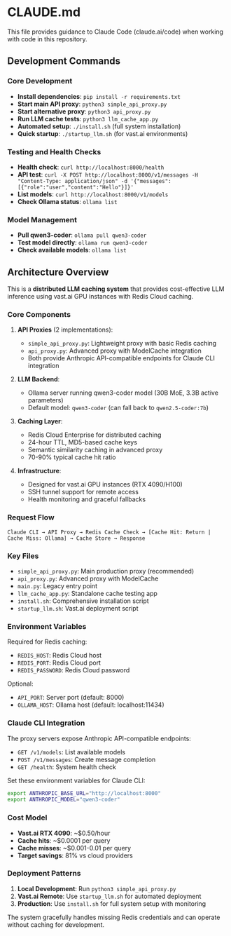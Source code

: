 # CLAUDE.md

This file provides guidance to Claude Code (claude.ai/code) when working with code in this repository.

## Development Commands

### Core Development
- **Install dependencies**: `pip install -r requirements.txt` 
- **Start main API proxy**: `python3 simple_api_proxy.py`
- **Start alternative proxy**: `python3 api_proxy.py` 
- **Run LLM cache tests**: `python3 llm_cache_app.py`
- **Automated setup**: `./install.sh` (full system installation)
- **Quick startup**: `./startup_llm.sh` (for vast.ai environments)

### Testing and Health Checks
- **Health check**: `curl http://localhost:8000/health`
- **API test**: `curl -X POST http://localhost:8000/v1/messages -H "Content-Type: application/json" -d '{"messages":[{"role":"user","content":"Hello"}]}'`
- **List models**: `curl http://localhost:8000/v1/models`
- **Check Ollama status**: `ollama list`

### Model Management
- **Pull qwen3-coder**: `ollama pull qwen3-coder`
- **Test model directly**: `ollama run qwen3-coder`
- **Check available models**: `ollama list`

## Architecture Overview

This is a **distributed LLM caching system** that provides cost-effective LLM inference using vast.ai GPU instances with Redis Cloud caching.

### Core Components

1. **API Proxies** (2 implementations):
   - `simple_api_proxy.py`: Lightweight proxy with basic Redis caching
   - `api_proxy.py`: Advanced proxy with ModelCache integration
   - Both provide Anthropic API-compatible endpoints for Claude CLI integration

2. **LLM Backend**:
   - Ollama server running qwen3-coder model (30B MoE, 3.3B active parameters)
   - Default model: `qwen3-coder` (can fall back to `qwen2.5-coder:7b`)

3. **Caching Layer**:
   - Redis Cloud Enterprise for distributed caching
   - 24-hour TTL, MD5-based cache keys
   - Semantic similarity caching in advanced proxy
   - 70-90% typical cache hit ratio

4. **Infrastructure**:
   - Designed for vast.ai GPU instances (RTX 4090/H100)
   - SSH tunnel support for remote access
   - Health monitoring and graceful fallbacks

### Request Flow

```
Claude CLI → API Proxy → Redis Cache Check → [Cache Hit: Return | Cache Miss: Ollama] → Cache Store → Response
```

### Key Files

- `simple_api_proxy.py`: Main production proxy (recommended)
- `api_proxy.py`: Advanced proxy with ModelCache 
- `main.py`: Legacy entry point
- `llm_cache_app.py`: Standalone cache testing app
- `install.sh`: Comprehensive installation script
- `startup_llm.sh`: Vast.ai deployment script

### Environment Variables

Required for Redis caching:
- `REDIS_HOST`: Redis Cloud host
- `REDIS_PORT`: Redis Cloud port  
- `REDIS_PASSWORD`: Redis Cloud password

Optional:
- `API_PORT`: Server port (default: 8000)
- `OLLAMA_HOST`: Ollama host (default: localhost:11434)

### Claude CLI Integration

The proxy servers expose Anthropic API-compatible endpoints:
- `GET /v1/models`: List available models
- `POST /v1/messages`: Create message completion
- `GET /health`: System health check

Set these environment variables for Claude CLI:
```bash
export ANTHROPIC_BASE_URL="http://localhost:8000"
export ANTHROPIC_MODEL="qwen3-coder"
```

### Cost Model

- **Vast.ai RTX 4090**: ~$0.50/hour
- **Cache hits**: ~$0.0001 per query  
- **Cache misses**: ~$0.001-0.01 per query
- **Target savings**: 81% vs cloud providers

### Deployment Patterns

1. **Local Development**: Run `python3 simple_api_proxy.py`
2. **Vast.ai Remote**: Use `startup_llm.sh` for automated deployment
3. **Production**: Use `install.sh` for full system setup with monitoring

The system gracefully handles missing Redis credentials and can operate without caching for development.